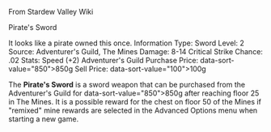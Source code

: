 From Stardew Valley Wiki

Pirate's Sword

It looks like a pirate owned this once. Information Type: Sword Level: 2 Source: Adventurer's Guild, The Mines Damage: 8-14 Critical Strike Chance: .02 Stats: Speed (+2) Adventurer's Guild Purchase Price: data-sort-value="850"&gt;850g Sell Price: data-sort-value="100"&gt;100g

The **Pirate's Sword** is a sword weapon that can be purchased from the Adventurer's Guild for data-sort-value="850"&gt;850g after reaching floor 25 in The Mines. It is a possible reward for the chest on floor 50 of the Mines if "remixed" mine rewards are selected in the Advanced Options menu when starting a new game.